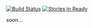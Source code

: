 [![Build Status](https://travis-ci.org/ITCase/sqlalchemy_mptt.svg?branch=master)](https://travis-ci.org/ITCase/sqlalchemy_mptt)
[![Stories in Ready](https://badge.waffle.io/itcase/sqlalchemy_mptt.png?label=ready&title=Ready)](https://waffle.io/itcase/sqlalchemy_mptt)

soon...
